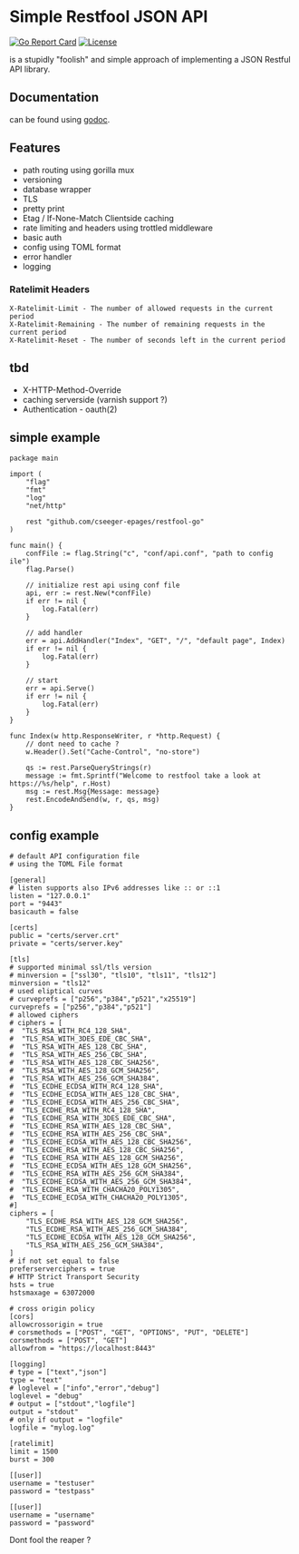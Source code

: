 # Simple Restfool JSON API

[![Go Report Card](https://goreportcard.com/badge/github.com/cseeger-epages/restfool-go)](https://goreportcard.com/report/github.com/cseeger-epages/restfool-go)
[![License](https://img.shields.io/badge/license-MIT-blue.svg)](https://github.com/cseeger-epages/restfool-go/blob/master/LICENSE)

is a stupidly "foolish" and simple approach of implementing a JSON Restful API library.

## Documentation

can be found using [godoc](https://godoc.org/github.com/cseeger-epages/restfool-go).

## Features
- path routing using gorilla mux
- versioning
- database wrapper
- TLS
- pretty print
- Etag / If-None-Match Clientside caching
- rate limiting and headers using trottled middleware
- basic auth
- config using TOML format
- error handler
- logging

### Ratelimit Headers
```
X-Ratelimit-Limit - The number of allowed requests in the current period
X-Ratelimit-Remaining - The number of remaining requests in the current period
X-Ratelimit-Reset - The number of seconds left in the current period
```

## tbd
- X-HTTP-Method-Override
- caching serverside (varnish support ?)
- Authentication - oauth(2)

## simple example

```
package main

import (
	"flag"
	"fmt"
	"log"
	"net/http"

	rest "github.com/cseeger-epages/restfool-go"
)

func main() {
	confFile := flag.String("c", "conf/api.conf", "path to config ile")
	flag.Parse()

	// initialize rest api using conf file
	api, err := rest.New(*confFile)
	if err != nil {
		log.Fatal(err)
	}

	// add handler
	err = api.AddHandler("Index", "GET", "/", "default page", Index)
	if err != nil {
		log.Fatal(err)
	}

	// start
	err = api.Serve()
	if err != nil {
		log.Fatal(err)
	}
}

func Index(w http.ResponseWriter, r *http.Request) {
	// dont need to cache ?
	w.Header().Set("Cache-Control", "no-store")

	qs := rest.ParseQueryStrings(r)
	message := fmt.Sprintf("Welcome to restfool take a look at https://%s/help", r.Host)
	msg := rest.Msg{Message: message}
	rest.EncodeAndSend(w, r, qs, msg)
}
```

## config example 

```
# default API configuration file
# using the TOML File format

[general]
# listen supports also IPv6 addresses like :: or ::1
listen = "127.0.0.1"
port = "9443"
basicauth = false

[certs]
public = "certs/server.crt"
private = "certs/server.key"

[tls]
# supported minimal ssl/tls version
# minversion = ["ssl30", "tls10", "tls11", "tls12"]
minversion = "tls12"
# used eliptical curves
# curveprefs = ["p256","p384","p521","x25519"]
curveprefs = ["p256","p384","p521"]
# allowed ciphers
# ciphers = [        
#  "TLS_RSA_WITH_RC4_128_SHA",
#  "TLS_RSA_WITH_3DES_EDE_CBC_SHA",
#  "TLS_RSA_WITH_AES_128_CBC_SHA",
#  "TLS_RSA_WITH_AES_256_CBC_SHA",
#  "TLS_RSA_WITH_AES_128_CBC_SHA256",
#  "TLS_RSA_WITH_AES_128_GCM_SHA256",
#  "TLS_RSA_WITH_AES_256_GCM_SHA384",
#  "TLS_ECDHE_ECDSA_WITH_RC4_128_SHA",
#  "TLS_ECDHE_ECDSA_WITH_AES_128_CBC_SHA",
#  "TLS_ECDHE_ECDSA_WITH_AES_256_CBC_SHA",
#  "TLS_ECDHE_RSA_WITH_RC4_128_SHA",
#  "TLS_ECDHE_RSA_WITH_3DES_EDE_CBC_SHA",
#  "TLS_ECDHE_RSA_WITH_AES_128_CBC_SHA",
#  "TLS_ECDHE_RSA_WITH_AES_256_CBC_SHA",
#  "TLS_ECDHE_ECDSA_WITH_AES_128_CBC_SHA256",
#  "TLS_ECDHE_RSA_WITH_AES_128_CBC_SHA256",
#  "TLS_ECDHE_RSA_WITH_AES_128_GCM_SHA256",
#  "TLS_ECDHE_ECDSA_WITH_AES_128_GCM_SHA256",
#  "TLS_ECDHE_RSA_WITH_AES_256_GCM_SHA384",
#  "TLS_ECDHE_ECDSA_WITH_AES_256_GCM_SHA384",
#  "TLS_ECDHE_RSA_WITH_CHACHA20_POLY1305",
#  "TLS_ECDHE_ECDSA_WITH_CHACHA20_POLY1305",
#]
ciphers = [
    "TLS_ECDHE_RSA_WITH_AES_128_GCM_SHA256",
    "TLS_ECDHE_RSA_WITH_AES_256_GCM_SHA384",
    "TLS_ECDHE_ECDSA_WITH_AES_128_GCM_SHA256",
    "TLS_RSA_WITH_AES_256_GCM_SHA384",
]
# if not set equal to false
preferserverciphers = true
# HTTP Strict Transport Security
hsts = true
hstsmaxage = 63072000

# cross origin policy
[cors]
allowcrossorigin = true
# corsmethods = ["POST", "GET", "OPTIONS", "PUT", "DELETE"]
corsmethods = ["POST", "GET"]
allowfrom = "https://localhost:8443"

[logging]
# type = ["text","json"]
type = "text"
# loglevel = ["info","error","debug"]
loglevel = "debug"
# output = ["stdout","logfile"]
output = "stdout"
# only if output = "logfile"
logfile = "mylog.log"

[ratelimit]
limit = 1500
burst = 300

[[user]]
username = "testuser"
password = "testpass"

[[user]]
username = "username"
password = "password"
```

Dont fool the reaper ?
